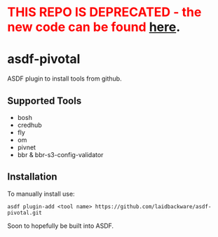 # <span style="color:red">**THIS REPO IS DEPRECATED - the new code can be found [here](https://github.com/vmware-tanzu/tanzu-plug-in-for-asdf)**</span>.

# asdf-pivotal
ASDF plugin to install tools from github.

## Supported Tools
- bosh
- credhub
- fly
- om
- pivnet
- bbr & bbr-s3-config-validator

## Installation
To manually install use:
```
asdf plugin-add <tool name> https://github.com/laidbackware/asdf-pivotal.git
```
Soon to hopefully be built into ASDF.
